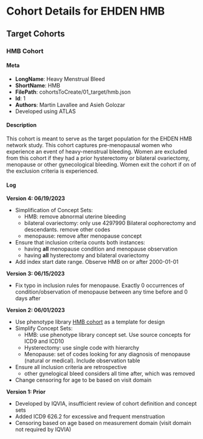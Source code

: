 # Cohort Details for EHDEN HMB

## Target Cohorts

### HMB Cohort

#### Meta

-   **LongName**: Heavy Menstrual Bleed
-   **ShortName**: HMB
-   **FilePath**: cohortsToCreate/01_target/hmb.json
-   **Id**: 1
-   **Authors**: Martin Lavallee and Asieh Golozar
-   Developed using ATLAS

#### Description

This cohort is meant to serve as the target population for the EHDEN HMB network study. This cohort captures pre-menopausal women who experience an event of heavy-menstrual bleeding. Women are excluded from this cohort if they had a prior hysterectomy or bilateral ovariectomy, menopause or other gynecological bleeding. Women exit the cohort if on of the exclusion criteria is experienced.

#### Log

**Version 4: 06/19/2023**

-   Simplification of Concept Sets:
    -   HMB: remove abnormal uterine bleeding
    -   bilateral ovariectomy: only use 4297990 Bilateral oophorectomy and descendants. remove other codes
    -   menopause: remove after menopause concept
-   Ensure that inclusion criteria counts both instances:
    -   having **all** menopause condition and menopause observation
    -   having **all** hysterectomy and bilateral ovariectomy
-   Add index start date range. Observe HMB on or after 2000-01-01

**Version 3: 06/15/2023**

-   Fix typo in inclusion rules for menopause. Exactly 0 occurrences of condition/observation of menopause between any time before and 0 days after

**Version 2: 06/01/2023**

-   Use phenotype library [HMB cohort](https://github.com/OHDSI/PhenotypeLibrary/blob/main/inst/cohorts/300.json) as a template for design
-   Simplify Concept Sets:
    -   HMB: use phenotype library concept set. Use source concepts for ICD9 and ICD10
    -   Hysterectomy: use single code with hierarchy
    -   Menopause: set of codes looking for any diagnosis of menopause (natural or medical). Include observation table
-   Ensure all inclusion criteria are retrospective
    -   other gynelogical bleed considers all time after, which was removed
-   Change censoring for age to be based on visit domain

**Version 1: Prior**

-   Developed by IQVIA, insufficient review of cohort definition and concept sets
-   Added ICD9 626.2 for excessive and frequent menstruation
-   Censoring based on age based on measurement domain (visit domain not required by IQVIA)
